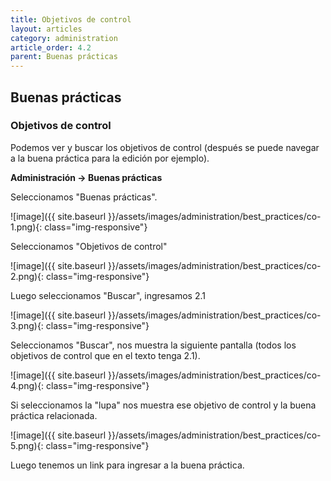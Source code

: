 ```yaml
---
title: Objetivos de control
layout: articles
category: administration
article_order: 4.2
parent: Buenas prácticas
---
```

## Buenas prácticas

### Objetivos de control

Podemos ver y buscar los objetivos de control (después se puede navegar a la buena práctica para la edición por ejemplo).

**Administración -> Buenas prácticas**

Seleccionamos "Buenas prácticas".

![image]({{ site.baseurl }}/assets/images/administration/best_practices/co-1.png){: class="img-responsive"}

Seleccionamos "Objetivos de control"

![image]({{ site.baseurl }}/assets/images/administration/best_practices/co-2.png){: class="img-responsive"}

Luego seleccionamos "Buscar", ingresamos 2.1

![image]({{ site.baseurl }}/assets/images/administration/best_practices/co-3.png){: class="img-responsive"}

Seleccionamos "Buscar", nos muestra la siguiente pantalla (todos los objetivos de control que en el texto tenga 2.1).

![image]({{ site.baseurl }}/assets/images/administration/best_practices/co-4.png){: class="img-responsive"}

Si seleccionamos la "lupa" nos muestra ese objetivo de control y la buena práctica relacionada.

![image]({{ site.baseurl }}/assets/images/administration/best_practices/co-5.png){: class="img-responsive"}

Luego tenemos un link para ingresar a la buena práctica.
